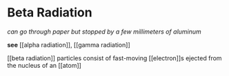 # Beta Radiation

_can go through paper but stopped by a few millimeters of aluminum_

**see** [[alpha radiation]], [[gamma radiation]]

[[beta radiation]] particles consist of fast-moving [[electron]]s ejected from the nucleus of an [[atom]]
